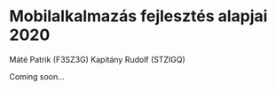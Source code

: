 # Mobilalkalmazás fejlesztés alapjai 2020
Máté Patrik (F3SZ3G)
Kapitány Rudolf (STZIGQ)

Coming soon...
